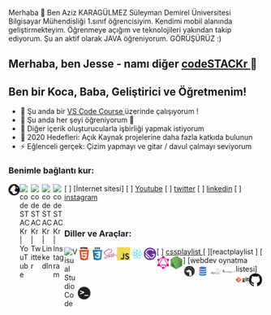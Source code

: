 Merhaba 👋
Ben Aziz KARAGÜLMEZ Süleyman Demirel Üniversitesi Bilgisayar Mühendisliği 1.sınıf öğrencisiyim. Kendimi mobil alanında geliştirmekteyim. Öğrenmeye açığım ve teknolojileri yakından takip ediyorum.
Şu an aktif olarak JAVA öğreniyorum. GÖRÜŞÜRÜZ :)

##  Merhaba, ben Jesse - namı diğer [ codeSTACKr ][web sitesi] 👋

##  Ben bir Koca, Baba, Geliştirici ve Öğretmenim!
- 🔭 Şu anda bir [ VS Code Course ][web sitesi] üzerinde çalışıyorum !
- 🌱 Şu anda her şeyi öğreniyorum 🤣
- 👯 Diğer içerik oluşturucularla işbirliği yapmak istiyorum
- 🥅 2020 Hedefleri: Açık Kaynak projelerine daha fazla katkıda bulunun
- ⚡ Eğlenceli gerçek: Çizim yapmayı ve gitar / davul çalmayı seviyorum

###  Benimle bağlantı kur:

[ <img align="left" alt="codeSTACKr.com" width="22px" src="https://raw.githubusercontent.com/iconic/open-iconic/master/svg/globe.svg" /> ] [İnternet sitesi]
[ <img align="left" alt="codeSTACKr | YouTube" width="22px" src="https://cdn.jsdelivr.net/npm/simple-icons@v3/icons/youtube.svg" /> ] [Youtube]
[ <img align="left" alt="codeSTACKr | Twitter" width="22px" src="https://cdn.jsdelivr.net/npm/simple-icons@v3/icons/twitter.svg" /> ] [twitter]
[ <img align="left" alt="codeSTACKr | LinkedIn" width="22px" src="https://cdn.jsdelivr.net/npm/simple-icons@v3/icons/linkedin.svg" /> ] [linkedin]
[ <img align="left" alt="codeSTACKr | Instagram" width="22px" src="https://cdn.jsdelivr.net/npm/simple-icons@v3/icons/instagram.svg" /> ] [instagram]

<br />

###  Diller ve Araçlar:

[ <img align="left" alt="Visual Studio Code" width="26px" src="https://raw.githubusercontent.com/github/explore/80688e429a7d4ef2fca1e82350fe8e3517d3494d/topics/visual-studio-code/visual-studio -code.png" /> ][webdevplaylist]
[ <img align="left" alt="HTML5" width="26px" src="https://raw.githubusercontent.com/github/explore/80688e429a7d4ef2fca1e82350fe8e3517d3494d/topics/html/html.png" /> ][ webdevplaylist ]
[ <img align="left" alt="CSS3" width="26px" src="https://raw.githubusercontent.com/github/explore/80688e429a7d4ef2fca1e82350fe8e3517d3494d/topics/css/css.png" /> ][cssplaylist ]
[ <img align="left" alt="Sass" width="26px" src="https://raw.githubusercontent.com/github/explore/80688e429a7d4ef2fca1e82350fe8e3517d3494d/topics/sass/sass.png" /> ] [cssplaylist ]
[ <img align="left" alt="JavaScript" width="26px" src="https://raw.githubusercontent.com/github/explore/80688e429a7d4ef2fca1e82350fe8e3517d3494d/topics/javascript/javascript.png" /> ][ jsplaylist ]
[ <img align="left" alt="React" width="26px" src="https://raw.githubusercontent.com/github/explore/80688e429a7d4ef2fca1e82350fe8e3517d3494d/topics/react/react.png" /> ][reactplaylist ]
[ <img align="left" alt="Gatsby" width="26px" src="https://raw.githubusercontent.com/github/explore/e94815998e4e0713912fed477a1f346ec04c3da2/topics/gatsby/gatsby.png" /> ][ webdevplaylist ]
[ <img align="left" alt="GraphQL" width="26px" src="https://raw.githubusercontent.com/github/explore/80688e429a7d4ef2fca1e82350fe8e3517d3494d/topics/graphql/graphql.png" /> ][webdevplaylist ]
[ <img align="left" alt="Node.js" width="26px" src="https://raw.githubusercontent.com/github/explore/80688e429a7d4ef2fca1e82350fe8e3517d3494d/topics/nodejs/nodejs.png" /> ] [webdev oynatma listesi]
[ <img align="left" alt="Deno" width="26px" src="https://raw.githubusercontent.com/github/explore/361e2821e2dea67711cde99c9c40ed357061cf27/topics/deno/deno.png" />][ webdevplaylist ]
[ <img align="left" alt="SQL" width="26px" src="https://raw.githubusercontent.com/github/explore/80688e429a7d4ef2fca1e82350fe8e3517d3494d/topics/sql/sql.png" /> ][ webdevplaylist ]
[ <img align="left" alt="MySQL" width="26px" src="https://raw.githubusercontent.com/github/explore/80688e429a7d4ef2fca1e82350fe8e3517d3494d/topics/mysql/mysql.png" /> ][ webdevplaylist ]
[ <img align="left" alt="MongoDB" width="26px" src="https://raw.githubusercontent.com/github/explore/80688e429a7d4ef2fca1e82350fe8e3517d3494d/topics/mongodb/mongodb.png" /> ][ webdevplaylist ]
[ <img align="left" alt="Git" width="26px" src="https://raw.githubusercontent.com/github/explore/80688e429a7d4ef2fca1e82350fe8e3517d3494d/topics/git/git.png" /> ][ webdevplaylist ]
[ <img align="left" alt="GitHub" width="26px" src="https://raw.githubusercontent.com/github/explore/78df643247d429f6cc873026c0622819ad797942/topics/github/github.png" /> ][ webdevplaylist ]
[ <img align="left" alt="HTML5" width="26px" src="https://raw.githubusercontent.com/github/explore/80688e429a7d4ef2fca1e82350fe8e3517d3494d/topics/terminal/terminal.png" /> ][ webdevplaylist ]

<br />
<br />

[ web sitesi ]: https://codeSTACKr.com
[ twitter ]: https://twitter.com/codeSTACKr
[ youtube ]: https://youtube.com/codeSTACKr
[ instagram ]: https://instagram.com/codeSTACKr
[ linkedin ]: https://linkedin.com/in/codeSTACKr
[ webdevplaylist ]: https://www.youtube.com/playlist?list=PLkwxH9e_vrAJ0WbEsFA9W3I1W-g_BTsbt
[ jsplaylist ]: https://www.youtube.com/playlist?list=PLkwxH9e_vRALRJKu7wfXby3MKeflhTu6B
[ cssplaylist ]: https://www.youtube.com/playlist?list=PLkwxH9e_vrALSdvZuEh6gqQdmDoDIoqz4
[ tepki oynatma listesi ]: https://www.youtube.com/playlist?list=PLkwxH9e_vrAK4TdffpxKY3QGyHCpxFcQ0
